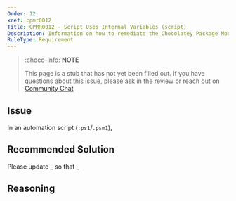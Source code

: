 ```yaml
---
Order: 12
xref: cpmr0012
Title: CPMR0012 - Script Uses Internal Variables (script)
Description: Information on how to remediate the Chocolatey Package Moderation Rule 0012
RuleType: Requirement
---
```


<?! Include "../../../../../shared/package-validator-rule-requirement.txt" /?>

> :choco-info: **NOTE**
>
> This page is a stub that has not yet been filled out. If you have questions about this issue, please ask in the review or reach out on [Community Chat](https://ch0.co/community)

## Issue

In an automation script (`.ps1`/`.psm1`),

## Recommended Solution

Please update _ so that _

## Reasoning

